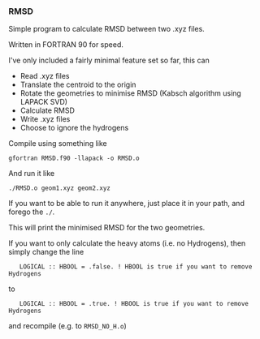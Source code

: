### RMSD

Simple program to calculate RMSD between two .xyz files.

Written in FORTRAN 90 for speed.

I've only included a fairly minimal feature set so far, this can

- Read .xyz files
- Translate the centroid to the origin
- Rotate the geometries to minimise RMSD (Kabsch algorithm using LAPACK SVD)
- Calculate RMSD
- Write .xyz files
- Choose to ignore the hydrogens

Compile using something like
```
gfortran RMSD.f90 -llapack -o RMSD.o
```
And run it like
```
./RMSD.o geom1.xyz geom2.xyz
```
If you want to be able to run it anywhere, just place it in your path, and forego the `./`.

This will print the minimised RMSD for the two geometries.

If you want to only calculate the heavy atoms (i.e. no Hydrogens), then simply change the line
```
   LOGICAL :: HBOOL = .false. ! HBOOL is true if you want to remove Hydrogens
```
to 
```
   LOGICAL :: HBOOL = .true. ! HBOOL is true if you want to remove Hydrogens
```
and recompile (e.g. to `RMSD_NO_H.o`)
